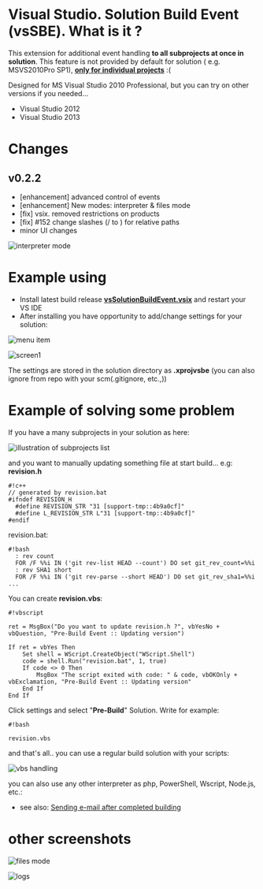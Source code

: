 # Visual Studio. Solution Build Event (vsSBE). What is it ?

This extension for additional event handling **to all subprojects at once in solution**. This feature is not provided by default for solution  ( e.g. MSVS2010Pro SP1), **[only for individual projects](https://bitbucket.org/3F/vssolutionbuildevent/downloads/standard_build_events.png)** :(

Designed for MS Visual Studio 2010 Professional, but you can try on other versions if you needed...

* Visual Studio 2012
* Visual Studio 2013

# Changes 

## v0.2.2 

* [enhancement] advanced control of events 
* [enhancement] New modes: interpreter & files mode
* [fix] vsix. removed restrictions on products
* [fix] #152 change slashes (/ to \) for relative paths
* minor UI changes
 
![interpreter mode](https://bitbucket.org/3F/vssolutionbuildevent/downloads/0.2.2_screen1.png)


# Example using

* Install latest build release **[vsSolutionBuildEvent.vsix](https://sourceforge.net/projects/vssbe/files/latest/download)** and restart your VS IDE
* After installing you have opportunity to add/change settings for your solution:

![menu item](https://bitbucket.org/3F/vssolutionbuildevent/downloads/screen_menu_item.png)

![screen1](https://bitbucket.org/3F/vssolutionbuildevent/downloads/screen1.png)

The settings are stored in the solution directory as **.xprojvsbe** (you can also ignore from repo with your scm(.gitignore, etc.,))

# Example of solving some problem
If you have a many subprojects in your solution as here:

![illustration of subprojects list](https://bitbucket.org/3F/vssolutionbuildevent/downloads/screen_projects_list.png)

and you want to manually updating something file at start build... e.g: **revision.h**

```
#!c++
// generated by revision.bat 
#ifndef REVISION_H
  #define REVISION_STR "31 [support-tmp::4b9a0cf]"
  #define L_REVISION_STR L"31 [support-tmp::4b9a0cf]"
#endif 
```

revision.bat:

```
#!bash
  : rev count
  FOR /F %%i IN ('git rev-list HEAD --count') DO set git_rev_count=%%i
  : rev SHA1 short
  FOR /F %%i IN ('git rev-parse --short HEAD') DO set git_rev_sha1=%%i
...
```

You can create **revision.vbs**:

```
#!vbscript

ret = MsgBox("Do you want to update revision.h ?", vbYesNo + vbQuestion, "Pre-Build Event :: Updating version")

If ret = vbYes Then
    Set shell = WScript.CreateObject("WScript.Shell")
    code = shell.Run("revision.bat", 1, true)
    If code <> 0 Then
        MsgBox "The script exited with code: " & code, vbOKOnly + vbExclamation, "Pre-Build Event :: Updating version"
    End If
End If
```

Click settings and select "**Pre-Build**" Solution. Write for example:

```
#!bash

revision.vbs
```

and that's all.. you can use a regular build solution with your scripts:

![vbs handling](https://bitbucket.org/3F/vssolutionbuildevent/downloads/screen_projects_vbs.png)

you can also use any other interpreter as php, PowerShell, Wscript, Node.js, etc.:

* see also: [Sending e-mail after completed building](https://bitbucket.org/3F/vssolutionbuildevent/downloads/screen1.png)

# other screenshots

![files mode](https://bitbucket.org/3F/vssolutionbuildevent/downloads/0.2.2_screen2.png)

![logs](https://bitbucket.org/3F/vssolutionbuildevent/downloads/0.2.2_screen3.png)